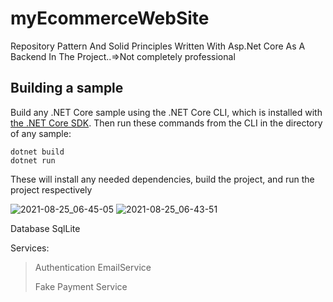 # myEcommerceWebSite 
 Repository Pattern And Solid Principles Written With Asp.Net Core As A Backend In The Project..=>Not completely professional
 
 ## Building a sample

Build any .NET Core sample using the .NET Core CLI, which is installed with [the .NET Core SDK](https://www.microsoft.com/net/download). Then run
these commands from the CLI in the directory of any sample:

```console
dotnet build
dotnet run
```

These will install any needed dependencies, build the project, and run
the project respectively


![2021-08-25_06-45-05](https://user-images.githubusercontent.com/69473987/130718573-e50e226d-5f55-4668-a9de-aecddb6e6642.png)
![2021-08-25_06-43-51](https://user-images.githubusercontent.com/69473987/130718579-b752d7be-2197-4050-9bee-fd35a0a6182b.png)



Database SqlLite 

 Services:
> Authentication EmailService 
> 
> Fake Payment Service




